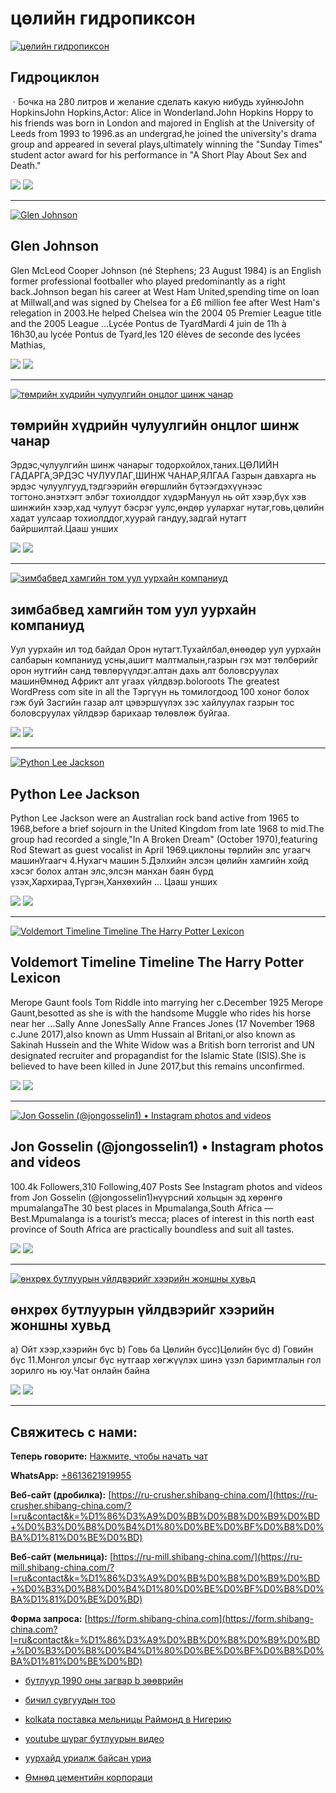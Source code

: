 # цөлийн гидропиксон

<a href="https://swt.shibang-china.com/?l=ru&img&k=%D1%86%D3%A9%D0%BB%D0%B8%D0%B9%D0%BD+%D0%B3%D0%B8%D0%B4%D1%80%D0%BE%D0%BF%D0%B8%D0%BA%D1%81%D0%BE%D0%BD" target="_blank">![цөлийн гидропиксон](http://static.shibang-china.com/all-800x300/499.jpg)</a>

## Гидроциклон
&nbsp;&#0183;&#32;Бочка на 280 литров и желание сделать какую нибудь хуйнюJohn HopkinsJohn Hopkins,Actor: Alice in Wonderland.John Hopkins Hoppy to his friends was born in London and majored in English at the University of Leeds from 1993 to 1996.as an undergrad,he joined the university's drama group and appeared in several plays,ultimately winning the &quot;Sunday Times&quot; student actor award for his performance in &quot;A Short Play About Sex and Death.&quot;


<a href="https://whatsapp.shibangsoft.com/WhatsApp.php" target="_blank" title="WhatsApp">![](http://static.shibang-china.com/icon/whatsapp.png)</a> <a href="https://swt.shibang-china.com/?l=ru&icon&k=%D1%86%D3%A9%D0%BB%D0%B8%D0%B9%D0%BD+%D0%B3%D0%B8%D0%B4%D1%80%D0%BE%D0%BF%D0%B8%D0%BA%D1%81%D0%BE%D0%BD" target="_blank">![](http://static.shibang-china.com/icon/chat-ru.png)</a>

---

<a href="https://swt.shibang-china.com/?l=ru&img&k=%D1%86%D3%A9%D0%BB%D0%B8%D0%B9%D0%BD+%D0%B3%D0%B8%D0%B4%D1%80%D0%BE%D0%BF%D0%B8%D0%BA%D1%81%D0%BE%D0%BD" target="_blank">![Glen Johnson](http://static.shibang-china.com/all-800x300/988.jpg)</a>

## Glen Johnson
Glen McLeod Cooper Johnson (n&#233; Stephens; 23 August 1984) is an English former professional footballer who played predominantly as a right back.Johnson began his career at West Ham United,spending time on loan at Millwall,and was signed by Chelsea for a &#163;6 million fee after West Ham's relegation in 2003.He helped Chelsea win the 2004 05 Premier League title and the 2005 League …Lyc&#233;e Pontus de TyardMardi 4 juin de 11h &#224; 16h30,au lyc&#233;e Pontus de Tyard,les 120 &#233;l&#232;ves de seconde des lyc&#233;es Mathias,


<a href="https://whatsapp.shibangsoft.com/WhatsApp.php" target="_blank" title="WhatsApp">![](http://static.shibang-china.com/icon/whatsapp.png)</a> <a href="https://swt.shibang-china.com/?l=ru&icon&k=%D1%86%D3%A9%D0%BB%D0%B8%D0%B9%D0%BD+%D0%B3%D0%B8%D0%B4%D1%80%D0%BE%D0%BF%D0%B8%D0%BA%D1%81%D0%BE%D0%BD" target="_blank">![](http://static.shibang-china.com/icon/chat-ru.png)</a>

---

<a href="https://swt.shibang-china.com/?l=ru&img&k=%D1%86%D3%A9%D0%BB%D0%B8%D0%B9%D0%BD+%D0%B3%D0%B8%D0%B4%D1%80%D0%BE%D0%BF%D0%B8%D0%BA%D1%81%D0%BE%D0%BD" target="_blank">![төмрийн хүдрийн чулуулгийн онцлог шинж чанар](http://static.shibang-china.com/all-800x300/408.jpg)</a>

## төмрийн хүдрийн чулуулгийн онцлог шинж чанар
Эрдэс,чулуулгийн шинж чанарыг тодорхойлох,таних.ЦӨЛИЙН ГАДАРГА,ЭРДЭС ЧУЛУУЛАГ,ШИНЖ ЧАНАР,ЯЛГАА Газрын давхарга нь эрдэс чулуулгууд,тэдгээрийн өгөршлийн бүтээгдэхүүнээс тогтоно.энэтхэгт элбэг тохиолддог хүдэрМануул нь ойт хээр,бүх хэв шинжийн хээр,хад чулуут бэсрэг уулс,өндөр уулархаг нутаг,говь,цөлийн хадат уулсаар тохиолддог,хуурай гандуу,задгай нутагт байршилтай.Цааш унших


<a href="https://whatsapp.shibangsoft.com/WhatsApp.php" target="_blank" title="WhatsApp">![](http://static.shibang-china.com/icon/whatsapp.png)</a> <a href="https://swt.shibang-china.com/?l=ru&icon&k=%D1%86%D3%A9%D0%BB%D0%B8%D0%B9%D0%BD+%D0%B3%D0%B8%D0%B4%D1%80%D0%BE%D0%BF%D0%B8%D0%BA%D1%81%D0%BE%D0%BD" target="_blank">![](http://static.shibang-china.com/icon/chat-ru.png)</a>

---

<a href="https://swt.shibang-china.com/?l=ru&img&k=%D1%86%D3%A9%D0%BB%D0%B8%D0%B9%D0%BD+%D0%B3%D0%B8%D0%B4%D1%80%D0%BE%D0%BF%D0%B8%D0%BA%D1%81%D0%BE%D0%BD" target="_blank">![зимбабвед хамгийн том уул уурхайн компаниуд](http://static.shibang-china.com/all-800x300/94.jpg)</a>

## зимбабвед хамгийн том уул уурхайн компаниуд
Уул уурхайн ил тод байдал Орон нутагт.Тухайлбал,өнөөдөр уул уурхайн салбарын компаниуд усны,ашигт малтмалын,газрын гэх мэт төлбөрийг орон нутгийн санд төвлөрүүлдэг.алтан дахь алт боловсруулах машинӨмнөд Африкт алт угаах үйлдвэр.boloroots The greatest WordPress com site in all the Тэргүүн нь томилогдоод 100 хоног болох гэж буй Засгийн газар алт цэвэршүүлэх зэс хайлуулах газрын тос боловсруулах үйлдвэр барихаар төлөвлөж буйгаа.


<a href="https://whatsapp.shibangsoft.com/WhatsApp.php" target="_blank" title="WhatsApp">![](http://static.shibang-china.com/icon/whatsapp.png)</a> <a href="https://swt.shibang-china.com/?l=ru&icon&k=%D1%86%D3%A9%D0%BB%D0%B8%D0%B9%D0%BD+%D0%B3%D0%B8%D0%B4%D1%80%D0%BE%D0%BF%D0%B8%D0%BA%D1%81%D0%BE%D0%BD" target="_blank">![](http://static.shibang-china.com/icon/chat-ru.png)</a>

---

<a href="https://swt.shibang-china.com/?l=ru&img&k=%D1%86%D3%A9%D0%BB%D0%B8%D0%B9%D0%BD+%D0%B3%D0%B8%D0%B4%D1%80%D0%BE%D0%BF%D0%B8%D0%BA%D1%81%D0%BE%D0%BD" target="_blank">![Python Lee Jackson](http://static.shibang-china.com/all-800x300/1148.jpg)</a>

## Python Lee Jackson
Python Lee Jackson were an Australian rock band active from 1965 to 1968,before a brief sojourn in the United Kingdom from late 1968 to mid.The group had recorded a single,&quot;In A Broken Dream&quot; (October 1970),featuring Rod Stewart as guest vocalist in April 1969.циклоны төрлийн элс угаагч машинУгаагч 4.Нухагч машин 5.Дэлхийн элсэн цөлийн хамгийн хойд хэсэг болох алтан элс,элсэн манхан баян бүрд үзэх,Хархираа,Түргэн,Ханхөхийн … Цааш унших


<a href="https://whatsapp.shibangsoft.com/WhatsApp.php" target="_blank" title="WhatsApp">![](http://static.shibang-china.com/icon/whatsapp.png)</a> <a href="https://swt.shibang-china.com/?l=ru&icon&k=%D1%86%D3%A9%D0%BB%D0%B8%D0%B9%D0%BD+%D0%B3%D0%B8%D0%B4%D1%80%D0%BE%D0%BF%D0%B8%D0%BA%D1%81%D0%BE%D0%BD" target="_blank">![](http://static.shibang-china.com/icon/chat-ru.png)</a>

---

<a href="https://swt.shibang-china.com/?l=ru&img&k=%D1%86%D3%A9%D0%BB%D0%B8%D0%B9%D0%BD+%D0%B3%D0%B8%D0%B4%D1%80%D0%BE%D0%BF%D0%B8%D0%BA%D1%81%D0%BE%D0%BD" target="_blank">![Voldemort Timeline Timeline The Harry Potter Lexicon](http://static.shibang-china.com/all-800x300/484.jpg)</a>

## Voldemort Timeline Timeline The Harry Potter Lexicon
Merope Gaunt fools Tom Riddle into marrying her c.December 1925 Merope Gaunt,besotted as she is with the handsome Muggle who rides his horse near her …Sally Anne JonesSally Anne Frances Jones (17 November 1968 c.June 2017),also known as Umm Hussain al Britani,or also known as Sakinah Hussein and the White Widow was a British born terrorist and UN designated recruiter and propagandist for the Islamic State (ISIS).She is believed to have been killed in June 2017,but this remains unconfirmed.


<a href="https://whatsapp.shibangsoft.com/WhatsApp.php" target="_blank" title="WhatsApp">![](http://static.shibang-china.com/icon/whatsapp.png)</a> <a href="https://swt.shibang-china.com/?l=ru&icon&k=%D1%86%D3%A9%D0%BB%D0%B8%D0%B9%D0%BD+%D0%B3%D0%B8%D0%B4%D1%80%D0%BE%D0%BF%D0%B8%D0%BA%D1%81%D0%BE%D0%BD" target="_blank">![](http://static.shibang-china.com/icon/chat-ru.png)</a>

---

<a href="https://swt.shibang-china.com/?l=ru&img&k=%D1%86%D3%A9%D0%BB%D0%B8%D0%B9%D0%BD+%D0%B3%D0%B8%D0%B4%D1%80%D0%BE%D0%BF%D0%B8%D0%BA%D1%81%D0%BE%D0%BD" target="_blank">![Jon Gosselin (@jongosselin1) • Instagram photos and videos](http://static.shibang-china.com/all-800x300/415.jpg)</a>

## Jon Gosselin (@jongosselin1) • Instagram photos and videos
100.4k Followers,310 Following,407 Posts See Instagram photos and videos from Jon Gosselin (@jongosselin1)нүүрсний хольцын эд хөрөнгө mpumalangaThe 30 best places in Mpumalanga,South Africa — Best.Mpumalanga is a tourist’s mecca; places of interest in this north east province of South Africa are practically boundless and suit all tastes.


<a href="https://whatsapp.shibangsoft.com/WhatsApp.php" target="_blank" title="WhatsApp">![](http://static.shibang-china.com/icon/whatsapp.png)</a> <a href="https://swt.shibang-china.com/?l=ru&icon&k=%D1%86%D3%A9%D0%BB%D0%B8%D0%B9%D0%BD+%D0%B3%D0%B8%D0%B4%D1%80%D0%BE%D0%BF%D0%B8%D0%BA%D1%81%D0%BE%D0%BD" target="_blank">![](http://static.shibang-china.com/icon/chat-ru.png)</a>

---

<a href="https://swt.shibang-china.com/?l=ru&img&k=%D1%86%D3%A9%D0%BB%D0%B8%D0%B9%D0%BD+%D0%B3%D0%B8%D0%B4%D1%80%D0%BE%D0%BF%D0%B8%D0%BA%D1%81%D0%BE%D0%BD" target="_blank">![өнхрөх бутлуурын үйлдвэрийг хээрийн жоншны хувьд](http://static.shibang-china.com/all-800x300/1326.jpg)</a>

## өнхрөх бутлуурын үйлдвэрийг хээрийн жоншны хувьд
a) Ойт хээр,хээрийн бүс b) Говь ба Цөлийн бүсc)Цөлийн бүс d) Говийн бүс 11.Монгол улсыг бүс нутгаар хөгжүүлэх шинэ үзэл баримтлалын гол зорилго нь юу.Чат онлайн байна

<a href="https://whatsapp.shibangsoft.com/WhatsApp.php" target="_blank" title="WhatsApp">![](http://static.shibang-china.com/icon/whatsapp.png)</a> <a href="https://swt.shibang-china.com/?l=ru&icon&k=%D1%86%D3%A9%D0%BB%D0%B8%D0%B9%D0%BD+%D0%B3%D0%B8%D0%B4%D1%80%D0%BE%D0%BF%D0%B8%D0%BA%D1%81%D0%BE%D0%BD" target="_blank">![](http://static.shibang-china.com/icon/chat-ru.png)</a>

---
## Свяжитесь с нами:

**Теперь говорите:** [Нажмите, чтобы начать чат](https://swt.shibang-china.com?l=ru&contact&k=%D1%86%D3%A9%D0%BB%D0%B8%D0%B9%D0%BD+%D0%B3%D0%B8%D0%B4%D1%80%D0%BE%D0%BF%D0%B8%D0%BA%D1%81%D0%BE%D0%BD)

**WhatsApp:**  [+8613621919955](https://whatsapp.shibangsoft.com/WhatsApp.php)

**Веб-сайт (дробилка):** [https://ru-crusher.shibang-china.com/](https://ru-crusher.shibang-china.com/?l=ru&contact&k=%D1%86%D3%A9%D0%BB%D0%B8%D0%B9%D0%BD+%D0%B3%D0%B8%D0%B4%D1%80%D0%BE%D0%BF%D0%B8%D0%BA%D1%81%D0%BE%D0%BD)

**Веб-сайт (мельница):** [https://ru-mill.shibang-china.com/](https://ru-mill.shibang-china.com/?l=ru&contact&k=%D1%86%D3%A9%D0%BB%D0%B8%D0%B9%D0%BD+%D0%B3%D0%B8%D0%B4%D1%80%D0%BE%D0%BF%D0%B8%D0%BA%D1%81%D0%BE%D0%BD)

**Форма запроса:** [https://form.shibang-china.com](https://form.shibang-china.com?l=ru&contact&k=%D1%86%D3%A9%D0%BB%D0%B8%D0%B9%D0%BD+%D0%B3%D0%B8%D0%B4%D1%80%D0%BE%D0%BF%D0%B8%D0%BA%D1%81%D0%BE%D0%BD)

* [бутлуур 1990 оны загвар b зөөврийн](../127/%D0%B1%D1%83%D1%82%D0%BB%D1%83%D1%83%D1%80%201990%20%D0%BE%D0%BD%D1%8B%20%D0%B7%D0%B0%D0%B3%D0%B2%D0%B0%D1%80%20b%20%D0%B7%D3%A9%D3%A9%D0%B2%D1%80%D0%B8%D0%B9%D0%BD.md)

* [бичил сувгуудын тоо](../128/%D0%B1%D0%B8%D1%87%D0%B8%D0%BB%20%D1%81%D1%83%D0%B2%D0%B3%D1%83%D1%83%D0%B4%D1%8B%D0%BD%20%D1%82%D0%BE%D0%BE.md)

* [kolkata поставка мельницы Раймонд в Нигерию](../130/kolkata%20%D0%BF%D0%BE%D1%81%D1%82%D0%B0%D0%B2%D0%BA%D0%B0%20%D0%BC%D0%B5%D0%BB%D1%8C%D0%BD%D0%B8%D1%86%D1%8B%20%D0%A0%D0%B0%D0%B9%D0%BC%D0%BE%D0%BD%D0%B4%20%D0%B2%20%D0%9D%D0%B8%D0%B3%D0%B5%D1%80%D0%B8%D1%8E.md)

* [youtube шураг бутлуурын видео](../130/youtube%20%D1%88%D1%83%D1%80%D0%B0%D0%B3%20%D0%B1%D1%83%D1%82%D0%BB%D1%83%D1%83%D1%80%D1%8B%D0%BD%20%D0%B2%D0%B8%D0%B4%D0%B5%D0%BE.md)

* [уурхайд уриалж байсан уриа](../129/%D1%83%D1%83%D1%80%D1%85%D0%B0%D0%B9%D0%B4%20%D1%83%D1%80%D0%B8%D0%B0%D0%BB%D0%B6%20%D0%B1%D0%B0%D0%B9%D1%81%D0%B0%D0%BD%20%D1%83%D1%80%D0%B8%D0%B0.md)

* [Өмнөд цементийн корпораци](../128/%D3%A8%D0%BC%D0%BD%D3%A9%D0%B4%20%D1%86%D0%B5%D0%BC%D0%B5%D0%BD%D1%82%D0%B8%D0%B9%D0%BD%20%D0%BA%D0%BE%D1%80%D0%BF%D0%BE%D1%80%D0%B0%D1%86%D0%B8.md)